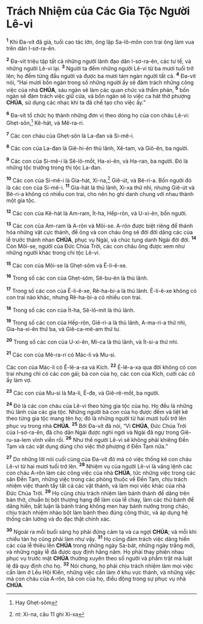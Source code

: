# Trách Nhiệm của Các Gia Tộc Người Lê-vi
<sup><b>1</b></sup> Khi Đa-vít đã già, tuổi cao tác lớn, ông lập Sa-lô-môn con trai ông làm vua trên dân I-sơ-ra-ên.

<sup><b>2</b></sup> Đa-vít triệu tập tất cả những người lãnh đạo dân I-sơ-ra-ên, các tư tế, và những người Lê-vi lại. <sup><b>3</b></sup> Người ta đếm những người Lê-vi từ ba mươi tuổi trở lên; họ đếm từng đầu người và được ba mươi tám ngàn người tất cả. <sup><b>4</b></sup> Đa-vít nói, “Hai mươi bốn ngàn trong số những người ấy sẽ đảm trách những công việc của nhà **CHÚA**, sáu ngàn sẽ làm các quan chức và thẩm phán, <sup><b>5</b></sup> bốn ngàn sẽ đảm trách việc giữ cửa, và bốn ngàn sẽ lo việc ca hát thờ phượng **CHÚA**, sử dụng các nhạc khí ta đã chế tạo cho việc ấy.”

<sup><b>6</b></sup> Đa-vít tổ chức họ thành những đơn vị theo dòng họ của con cháu Lê-vi: Ghẹt-sôn,[^1-c4e0c93b-f217-4c18-8650-c66c6ecc33e7] Kê-hát, và Mê-ra-ri.

<sup><b>7</b></sup> Các con cháu của Ghẹt-sôn là La-đan và Si-mê-i.

<sup><b>8</b></sup> Các con của La-đan là Giê-hi-ên thủ lãnh, Xê-tam, và Giô-ên, ba người.

<sup><b>9</b></sup> Các con của Si-mê-i là Sê-lô-mốt, Ha-xi-ên, và Ha-ran, ba người. Đó là những tộc trưởng trong thị tộc La-đan.

<sup><b>10</b></sup> Các con của Si-mê-i là Gia-hát, Xi-na,[^2-c4e0c93b-f217-4c18-8650-c66c6ecc33e7] Giê-út, và Bê-ri-a. Bốn người đó là các con của Si-mê-i. <sup><b>11</b></sup> Gia-hát là thủ lãnh, Xi-xa thứ nhì, nhưng Giê-út và Bê-ri-a không có nhiều con trai, cho nên họ ghi danh chung với nhau thành một gia tộc.

<sup><b>12</b></sup> Các con của Kê-hát là Am-ram, Ít-ha, Hếp-rôn, và U-xi-ên, bốn người.

<sup><b>13</b></sup> Các con của Am-ram là A-rôn và Môi-se. A-rôn được biệt riêng để thánh hóa những vật cực thánh, để ông và con cháu ông sẽ đời đời dâng các của lễ trước thánh nhan **CHÚA**, phục vụ Ngài, và chúc tụng danh Ngài đời đời. <sup><b>14</b></sup> Còn Môi-se, người của Đức Chúa Trời, các con cháu ông được xem như những người khác trong chi tộc Lê-vi.

<sup><b>15</b></sup> Các con của Môi-se là Ghẹt-sôm và Ê-li-ê-xe.

<sup><b>16</b></sup> Trong số các con của Ghẹt-sôm, Sê-bu-ên là thủ lãnh.

<sup><b>17</b></sup> Trong số các con của Ê-li-ê-xe, Rê-ha-bi-a là thủ lãnh. Ê-li-ê-xe không có con trai nào khác, nhưng Rê-ha-bi-a có nhiều con trai.

<sup><b>18</b></sup> Trong số các con của Ít-ha, Sê-lô-mít là thủ lãnh.

<sup><b>19</b></sup> Trong số các con của Hếp-rôn, Giê-ri-a là thủ lãnh, A-ma-ri-a thứ nhì, Gia-ha-xi-ên thứ ba, và Giê-ca-mê-am thứ tư.

<sup><b>20</b></sup> Trong số các con của U-xi-ên, Mi-ca là thủ lãnh, và Ít-si-a thứ nhì.

<sup><b>21</b></sup> Các con của Mê-ra-ri có Mác-li và Mu-si.

Các con của Mác-li có Ê-lê-a-xa và Kích. <sup><b>22</b></sup> Ê-lê-a-xa qua đời không có con trai nhưng chỉ có các con gái; bà con của họ, các con của Kích, cưới các cô ấy làm vợ.

<sup><b>23</b></sup> Các con của Mu-si là Ma-li, Ê-đe, và Giê-rê-mốt, ba người.

<sup><b>24</b></sup> Đó là các con cháu của Lê-vi theo từng gia tộc của họ. Họ đều là những thủ lãnh của các gia tộc. Những người bà con của họ được đếm và liệt kê theo từng gia tộc mang tên họ; đó là những người từ hai mươi tuổi trở lên phục vụ trong nhà **CHÚA**. <sup><b>25</b></sup> Bởi Đa-vít đã nói, “Vì **CHÚA**, Đức Chúa Trời của I-sơ-ra-ên, đã cho dân Ngài được nghỉ ngơi và Ngài đã ngự trong Giê-ru-sa-lem vĩnh viễn rồi. <sup><b>26</b></sup> Như thế người Lê-vi sẽ không phải khiêng Đền Tạm và các vật dụng dùng cho việc thờ phượng ở Đền Tạm nữa.”

<sup><b>27</b></sup> Do những lời nói cuối cùng của Đa-vít đó mà có việc thống kê con cháu Lê-vi từ hai mươi tuổi trở lên. <sup><b>28</b></sup> Nhiệm vụ của người Lê-vi là vâng lệnh các con cháu A-rôn làm các công việc của nhà **CHÚA**, tức những việc trong các sân Đền Tạm, những việc trong các phòng thuộc về Đền Tạm, chịu trách nhiệm việc thanh tẩy tất cả các vật thánh, và làm mọi việc khác của nhà Đức Chúa Trời. <sup><b>29</b></sup> Họ cũng chịu trách nhiệm làm bánh thánh để dâng trên bàn thờ, chuẩn bị bột thượng hạng để làm của lễ chay, làm các thứ bánh để dâng hiến, bất luận là bánh tráng không men hay bánh nướng trong chảo, chịu trách nhiệm nhào bột làm bánh theo đúng công thức, và áp dụng hệ thống cân lường và đo đạc thật chính xác.

<sup><b>30</b></sup> Ngoài ra mỗi buổi sáng họ phải đứng cảm tạ và ca ngợi **CHÚA**; và mỗi khi chiều tàn họ cũng phải làm như vậy. <sup><b>31</b></sup> Họ cũng đảm trách việc dâng hiến các của lễ thiêu lên **CHÚA** trong những ngày Sa-bát, những ngày trăng mới, và những ngày lễ đã được quy định hằng năm. Họ phải thay phiên nhau phục vụ trước mặt **CHÚA** thường xuyên theo số người và phẩm trật mà luật lệ đã quy định cho họ. <sup><b>32</b></sup> Nói chung, họ phải chịu trách nhiệm làm mọi việc cần làm ở Lều Hội Kiến, những việc cần làm ở khu vực thánh, và những việc mà con cháu của A-rôn, bà con của họ, điều động trong sự phục vụ nhà **CHÚA**.

[^1-c4e0c93b-f217-4c18-8650-c66c6ecc33e7]: Hay Ghẹt-sôm
[^2-c4e0c93b-f217-4c18-8650-c66c6ecc33e7]: nt: Xi-na, câu 11 ghi Xi-xa